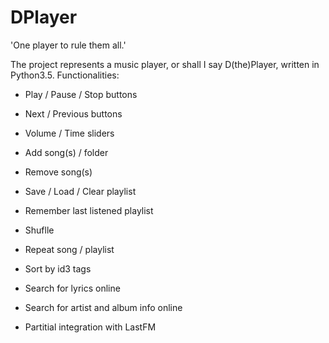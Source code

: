 # DPlayer
'One player to rule them all.'

The project represents a music player, or shall I say D(the)Player, written in Python3.5. 
Functionalities:
  - Play / Pause / Stop buttons
  - Next / Previous buttons
  - Volume / Time sliders
  - Add song(s) / folder
  - Remove song(s)
  - Save / Load / Clear playlist
  - Remember last listened playlist
  - Shuflle
  - Repeat song / playlist
  - Sort by id3 tags
  - Search for lyrics online
  - Search for artist and album info online
  
  - Partitial integration with LastFM
